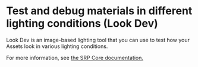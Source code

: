 # Test and debug materials in different lighting conditions (Look Dev)

Look Dev is an image-based lighting tool that you can use to test how your Assets look in various lighting conditions.

For more information, see [the SRP Core documentation.](https://docs.unity3d.com/Packages/com.unity.render-pipelines.core@latest/index.html?subfolder=/manual/Look-Dev.html)
